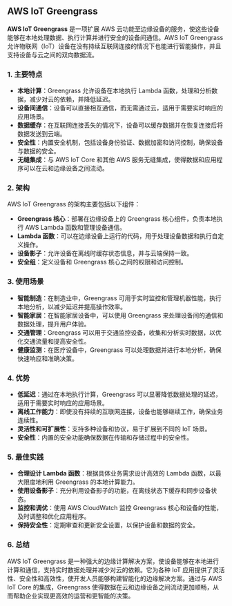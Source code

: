 ## AWS IoT Greengrass

**AWS IoT Greengrass** 是一项扩展 AWS 云功能至边缘设备的服务，使这些设备能够在本地处理数据、执行计算并进行安全的设备间通信。AWS IoT Greengrass 允许物联网（IoT）设备在没有持续互联网连接的情况下也能进行智能操作，并且支持设备与云之间的双向数据流。

### 1. **主要特点**
- **本地计算**：Greengrass 允许设备在本地执行 Lambda 函数，处理和分析数据，减少对云的依赖，并降低延迟。
- **设备间通信**：设备可以直接相互通信，而无需通过云，适用于需要实时响应的应用场景。
- **数据缓存**：在互联网连接丢失的情况下，设备可以缓存数据并在恢复连接后将数据发送到云端。
- **安全性**：内置安全机制，包括设备身份验证、数据加密和访问控制，确保设备与数据的安全。
- **无缝集成**：与 AWS IoT Core 和其他 AWS 服务无缝集成，使得数据和应用程序可以在云和边缘设备之间流动。

### 2. **架构**
AWS IoT Greengrass 的架构主要包括以下组件：
- **Greengrass 核心**：部署在边缘设备上的 Greengrass 核心组件，负责本地执行 AWS Lambda 函数和管理设备通信。
- **Lambda 函数**：可以在边缘设备上运行的代码，用于处理设备数据和执行自定义操作。
- **设备影子**：允许设备在离线时缓存状态信息，并与云端保持一致。
- **安全组**：定义设备和 Greengrass 核心之间的权限和访问控制。

### 3. **使用场景**
- **智能制造**：在制造业中，Greengrass 可用于实时监控和管理机器性能，执行本地分析，以减少延迟并提高操作效率。
- **智能家居**：在智能家居设备中，可以使用 Greengrass 来处理设备间的通信和数据处理，提升用户体验。
- **交通管理**：Greengrass 可以用于交通监控设备，收集和分析实时数据，以优化交通流量和提高安全性。
- **健康监测**：在医疗设备中，Greengrass 可以处理数据并进行本地分析，确保快速响应和准确决策。

### 4. **优势**
- **低延迟**：通过在本地执行计算，Greengrass 可以显著降低数据处理的延迟，适用于需要实时响应的应用场景。
- **离线工作能力**：即使没有持续的互联网连接，设备也能够继续工作，确保业务连续性。
- **灵活性和可扩展性**：支持多种设备和协议，易于扩展到不同的 IoT 场景。
- **安全性**：内置的安全功能确保数据在传输和存储过程中的安全性。

### 5. **最佳实践**
- **合理设计 Lambda 函数**：根据具体业务需求设计高效的 Lambda 函数，以最大限度地利用 Greengrass 的本地计算能力。
- **使用设备影子**：充分利用设备影子的功能，在离线状态下缓存和同步设备状态。
- **监控和调优**：使用 AWS CloudWatch 监控 Greengrass 核心和设备的性能，及时调整和优化应用程序。
- **保持安全性**：定期审查和更新安全设置，以保护设备和数据的安全。

### 6. **总结**
AWS IoT Greengrass 是一种强大的边缘计算解决方案，使设备能够在本地进行计算和通信，支持实时数据处理并减少对云的依赖。它为各种 IoT 应用提供了灵活性、安全性和高效性，使开发人员能够构建智能化的边缘解决方案。通过与 AWS IoT Core 的集成，Greengrass 使得数据在云和边缘设备之间流动更加顺畅，从而帮助企业实现更高效的运营和更智能的决策。